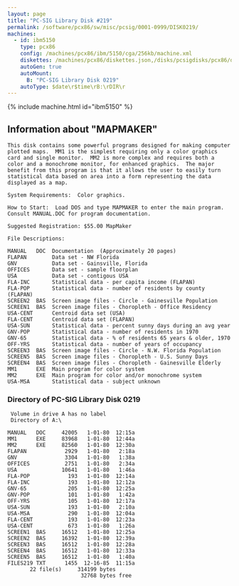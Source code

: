 ```yaml
---
layout: page
title: "PC-SIG Library Disk #219"
permalink: /software/pcx86/sw/misc/pcsig/0001-0999/DISK0219/
machines:
  - id: ibm5150
    type: pcx86
    config: /machines/pcx86/ibm/5150/cga/256kb/machine.xml
    diskettes: /machines/pcx86/diskettes.json,/disks/pcsigdisks/pcx86/diskettes.json
    autoGen: true
    autoMount:
      B: "PC-SIG Library Disk 0219"
    autoType: $date\r$time\rB:\rDIR\r
---
```


{% include machine.html id="ibm5150" %}

## Information about "MAPMAKER"

    This disk contains some powerful programs designed for making computer
    plotted maps.  MM1 is the simplest requiring only a color graphics
    card and single monitor.  MM2 is more complex and requires both a
    color and a monochrome monitor, for enhanced graphics.  The major
    benefit from this program is that it allows the user to easily turn
    statistical data based on area into a form representing the data
    displayed as a map.
    
    System Requirements:  Color graphics.
    
    How to Start:  Load DOS and type MAPMAKER to enter the main program.
    Consult MANUAL.DOC for program documentation.
    
    Suggested Registration: $55.00 MapMaker
    
    File Descriptions:
    
    MANUAL   DOC  Documentation  (Approximately 20 pages)
    FLAPAN        Data set - NW Florida
    GNV           Data set - Gainsville, Florida
    OFFICES       Data set - sample floorplan
    USA           Data set - contigous USA
    FLA-INC       Statistical data - per capita income (FLAPAN)
    FLA-POP       Statistical data - number of residents by county (FLAPAN)
    SCREEN2  BAS  Screen image files - Circle - Gainesville Population
    SCREEN1  BAS  Screen image files - Choropleth - Office Residency
    USA-CENT      Centroid data set (USA)
    FLA-CENT      Centroid data set (FLAPAN)
    USA-SUN       Statistical data - percent sunny days during an avg year
    GNV-POP       Statistical data - number of residents in 1970
    GNV-65        Statistical data - % of residents 65 years & older, 1970
    OFF-YRS       Statistical data - number of years of occupancy
    SCREEN3  BAS  Screen image files - Circle - N.W. Florida Population
    SCREEN5  BAS  Screen image files - Choropleth - U.S. Sunny Days
    SCREEN4  BAS  Screen image files - Choropleth - Gainesville Elderly
    MM1      EXE  Main program for color system
    MM2      EXE  Main program for color and/or monochrome system
    USA-MSA       Statistical data - subject unknown

### Directory of PC-SIG Library Disk 0219

     Volume in drive A has no label
     Directory of A:\

    MANUAL   DOC     42005   1-01-80  12:15a
    MM1      EXE     83968   1-01-80  12:44a
    MM2      EXE     82560   1-01-80  12:30a
    FLAPAN            2929   1-01-80   2:18a
    GNV               3304   1-01-80   1:38a
    OFFICES           2751   1-01-80   2:34a
    USA              10641   1-01-80   1:46a
    FLA-POP            193   1-01-80  12:14a
    FLA-INC            193   1-01-80  12:12a
    GNV-65             205   1-01-80  12:25a
    GNV-POP            101   1-01-80   1:42a
    OFF-YRS            105   1-01-80  12:17a
    USA-SUN            193   1-01-80   2:10a
    USA-MSA            290   1-01-80  12:04a
    FLA-CENT           193   1-01-80  12:23a
    USA-CENT           673   1-01-80   1:26a
    SCREEN1  BAS     16512   1-01-80  12:25a
    SCREEN2  BAS     16392   1-01-80  12:39a
    SCREEN3  BAS     16512   1-01-80  12:28a
    SCREEN4  BAS     16512   1-01-80  12:33a
    SCREEN5  BAS     16512   1-01-80   1:40a
    FILES219 TXT      1455  12-16-85  11:15a
           22 file(s)     314199 bytes
                           32768 bytes free
